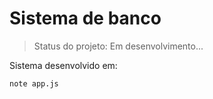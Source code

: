 # Sistema de banco 

>Status do projeto: Em desenvolvimento...

Sistema desenvolvido em:

```
note app.js
```
